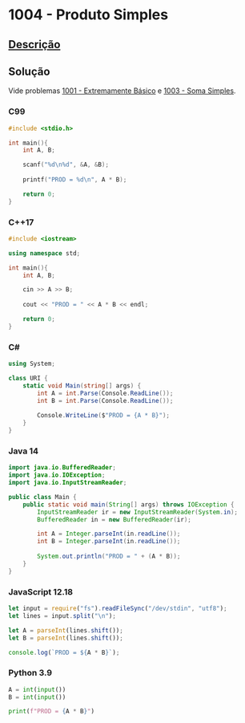 # 1004 - Produto Simples

## [Descrição](https://www.beecrowd.com.br/judge/pt/problems/view/1004)

## Solução

Vide problemas [1001 - Extremamente Básico](../1001/README.md) e [1003 - Soma Simples](../1003/README.md).

### C99

```c
#include <stdio.h>

int main(){
    int A, B;

    scanf("%d\n%d", &A, &B);
    
    printf("PROD = %d\n", A * B);

    return 0;
}
```

### C++17

```cpp
#include <iostream>

using namespace std;

int main(){
    int A, B;

    cin >> A >> B;
    
    cout << "PROD = " << A * B << endl;

    return 0;
}
```

### C#
```cs
using System;

class URI {
    static void Main(string[] args) {
        int A = int.Parse(Console.ReadLine());
        int B = int.Parse(Console.ReadLine());
        
        Console.WriteLine($"PROD = {A * B}");
    }
}
```

### Java 14
```java
import java.io.BufferedReader;
import java.io.IOException;
import java.io.InputStreamReader;

public class Main {
    public static void main(String[] args) throws IOException {
        InputStreamReader ir = new InputStreamReader(System.in);
        BufferedReader in = new BufferedReader(ir);

        int A = Integer.parseInt(in.readLine());
        int B = Integer.parseInt(in.readLine());
        
        System.out.println("PROD = " + (A * B));
    }
}
```

### JavaScript 12.18

```javascript
let input = require("fs").readFileSync("/dev/stdin", "utf8");
let lines = input.split("\n");

let A = parseInt(lines.shift());
let B = parseInt(lines.shift());

console.log(`PROD = ${A * B}`);
```

### Python 3.9

```python
A = int(input())
B = int(input())

print(f"PROD = {A * B}")
```